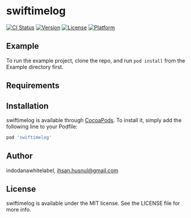 # swiftimelog

[![CI Status](https://img.shields.io/travis/indodanawhitelabel/swiftimelog.svg?style=flat)](https://travis-ci.org/indodanawhitelabel/swiftimelog)
[![Version](https://img.shields.io/cocoapods/v/swiftimelog.svg?style=flat)](https://cocoapods.org/pods/swiftimelog)
[![License](https://img.shields.io/cocoapods/l/swiftimelog.svg?style=flat)](https://cocoapods.org/pods/swiftimelog)
[![Platform](https://img.shields.io/cocoapods/p/swiftimelog.svg?style=flat)](https://cocoapods.org/pods/swiftimelog)

## Example

To run the example project, clone the repo, and run `pod install` from the Example directory first.

## Requirements

## Installation

swiftimelog is available through [CocoaPods](https://cocoapods.org). To install
it, simply add the following line to your Podfile:

```ruby
pod 'swiftimelog'
```

## Author

indodanawhitelabel, ihsan.husnul@gmail.com

## License

swiftimelog is available under the MIT license. See the LICENSE file for more info.
